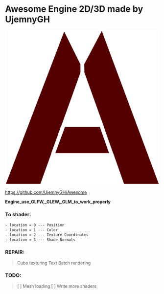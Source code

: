 # Awesome Engine 2D/3D made by UjemnyGH

![Awesome image logo](/data/texture/awesome.png)

https://github.com/UjemnyGH/Awesome


**Engine_use_GLFW,_GLEW,_GLM_to_work_properly**

### To shader:
    - location = 0 --- Position
    - location = 1 --- Color
    - location = 2 --- Texture Coordinates
    - location = 3 --- Shade Normals

### REPAIR:
> Cube texturing
> Text
> Batch rendering

### TODO:
> [ ] Mesh loading
> [ ] Write more shaders